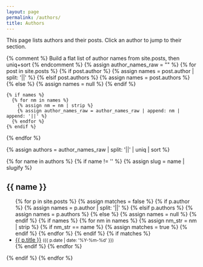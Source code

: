 ```yaml
---
layout: page
permalink: /authors/
title: Authors
---
```


<p>This page lists authors and their posts. Click an author to jump to their section.</p>

<div class="authors-index">
  {% comment %} Build a flat list of author names from site.posts, then uniq+sort {% endcomment %}
  {% assign author_names_raw = "" %}
  {% for post in site.posts %}
    {% if post.author %}
      {% assign names = post.author | split: '||' %}
    {% elsif post.authors %}
      {% assign names = post.authors %}
    {% else %}
      {% assign names = null %}
    {% endif %}

    {% if names %}
      {% for nm in names %}
        {% assign nm = nm | strip %}
        {% assign author_names_raw = author_names_raw | append: nm | append: '||' %}
      {% endfor %}
    {% endif %}

{% endfor %}

{% assign authors = author_names_raw | split: '||' | uniq | sort %}

{% for name in authors %}
{% if name != '' %}
{% assign slug = name | slugify %}

<section id="{{ slug }}" class="author-section">
<h2>{{ name }}</h2>
<ul>
{% for p in site.posts %}
{% assign matches = false %}
{% if p.author %}
{% assign names = p.author | split: '||' %}
{% elsif p.authors %}
{% assign names = p.authors %}
{% else %}
{% assign names = null %}
{% endif %}
{% if names %}
{% for nm in names %}
{% assign nm_str = nm | strip %}
{% if nm_str == name %}
{% assign matches = true %}
{% endif %}
{% endfor %}
{% endif %}
{% if matches %}
<li><a href="{{ p.url | relative_url }}">{{ p.title }}</a> <small class="text-muted">({{ p.date | date: '%Y-%m-%d' }})</small></li>
{% endif %}
{% endfor %}
</ul>
</section>
{% endif %}
{% endfor %}

</div>
